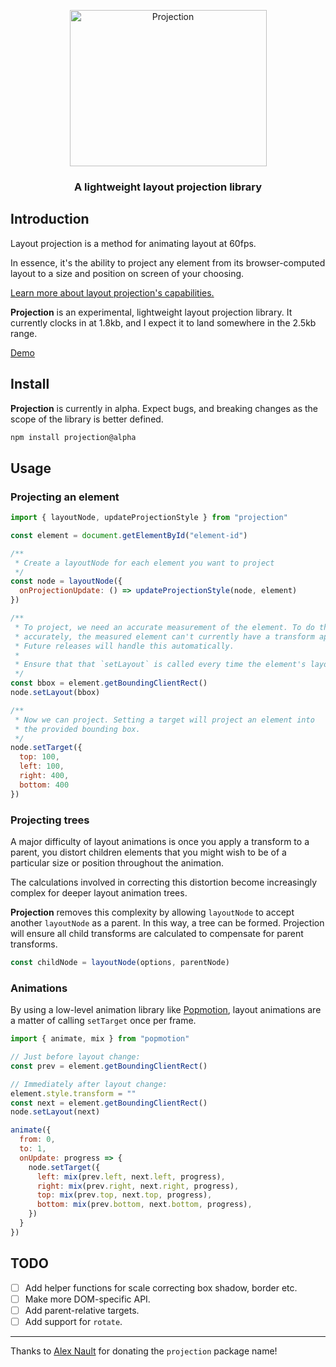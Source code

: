<p align="center"><img alt="Projection" width="315px" height="250px" src="https://user-images.githubusercontent.com/7850794/102894782-89d3bd80-445b-11eb-9ca4-1db275e684f0.png" /></p>

<h3 align="center">A lightweight layout projection library</h3>

## Introduction

Layout projection is a method for animating layout at 60fps.

In essence, it's the ability to project any element from its browser-computed layout to a size and position on screen of your choosing.

[Learn more about layout projection's capabilities.](https://mattperry.is/writing-code/layout-projection-animate-browser-layout-60fps-3)

**Projection** is an experimental, lightweight layout projection library. It currently clocks in at 1.8kb, and I expect it to land somewhere in the 2.5kb range.

[Demo](https://codesandbox.io/s/floral-frog-hv1k7?file=/src/index.js)

## Install

**Projection** is currently in alpha. Expect bugs, and breaking changes as the scope of the library is better defined.

```bash
npm install projection@alpha
```

## Usage

### Projecting an element

```javascript
import { layoutNode, updateProjectionStyle } from "projection"

const element = document.getElementById("element-id")

/**
 * Create a layoutNode for each element you want to project
 */
const node = layoutNode({
  onProjectionUpdate: () => updateProjectionStyle(node, element)
})

/**
 * To project, we need an accurate measurement of the element. To do this 
 * accurately, the measured element can't currently have a transform applied.
 * Future releases will handle this automatically.
 * 
 * Ensure that that `setLayout` is called every time the element's layout is recomputed.
 */
const bbox = element.getBoundingClientRect()
node.setLayout(bbox)

/**
 * Now we can project. Setting a target will project an element into
 * the provided bounding box.
 */
node.setTarget({
  top: 100,
  left: 100,
  right: 400,
  bottom: 400
})
```

### Projecting trees

A major difficulty of layout animations is once you apply a transform to a parent, you distort children elements that you might wish to be of a particular size or position throughout the animation.

The calculations involved in correcting this distortion become increasingly complex for deeper layout animation trees.

**Projection** removes this complexity by allowing `layoutNode` to accept another `layoutNode` as a parent. In this way, a tree can be formed. Projection will ensure all child transforms are calculated to compensate for parent transforms.

```javascript
const childNode = layoutNode(options, parentNode)
```

### Animations

By using a low-level animation library like [Popmotion](https://popmotion.io), layout animations are a matter of calling `setTarget` once per frame.

```javascript
import { animate, mix } from "popmotion"

// Just before layout change:
const prev = element.getBoundingClientRect()

// Immediately after layout change:
element.style.transform = ""
const next = element.getBoundingClientRect()
node.setLayout(next)

animate({
  from: 0,
  to: 1,
  onUpdate: progress => {
    node.setTarget({
      left: mix(prev.left, next.left, progress),
      right: mix(prev.right, next.right, progress),
      top: mix(prev.top, next.top, progress),
      bottom: mix(prev.bottom, next.bottom, progress),
    })
  }
})
```

## TODO

- [ ] Add helper functions for scale correcting box shadow, border etc.
- [ ] Make more DOM-specific API.
- [ ] Add parent-relative targets.
- [ ] Add support for `rotate`.

---

Thanks to [Alex Nault](https://alexnault.dev) for donating the `projection` package name!

